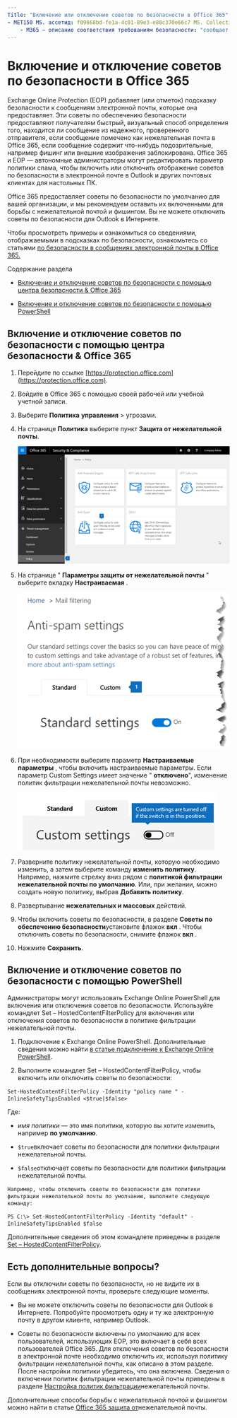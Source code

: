 ```yaml
---
Title: "Включение или отключение советов по безопасности в Office 365" MS. author: кровлэй author: кккросс Manager: лаурави MS. Date: 12/05/2018 МС. аудитория: MS. Topic: статья MS. Service: O365 — администрирование локализатион_приорити: обычный поиск. аппверид: 
- MET150 MS. ассетид: f09668bd-fe1a-4c01-89e3-e88c370e66c7 MS. Collection:
    - M365 — описание соответствия требованиям безопасности: "сообщает администраторам Office 365 и EOP о том, как включать и отключать советы по безопасности в сообщениях электронной почты."
---
```


# <a name="enable-or-disable-safety-tips-in-office-365"></a>Включение и отключение советов по безопасности в Office 365

Exchange Online Protection (EOP) добавляет (или отметок) подсказку безопасности к сообщениям электронной почты, которые она предоставляет. Эти советы по обеспечению безопасности предоставляют получателям быстрый, визуальный способ определения того, находится ли сообщение из надежного, проверенного отправителя, если сообщение помечено как нежелательная почта в Office 365, если сообщение содержит что-нибудь подозрительные, например фишинг или внешние изображения заблокирована. Office 365 и EOP — автономные администраторы могут редактировать параметр политики спама, чтобы включить или отключить отображение советов по безопасности в электронной почте в Outlook и других почтовых клиентах для настольных ПК. 
  
Office 365 предоставляет советы по безопасности по умолчанию для вашей организации, и мы рекомендуем оставить их включенными для борьбы с нежелательной почтой и фишингом. Вы не можете отключить советы по безопасности для Outlook в Интернете.
  
Чтобы просмотреть примеры и ознакомиться со сведениями, отображаемыми в подсказках по безопасности, ознакомьтесь со статьями [по безопасности в сообщениях электронной почты в Office 365.](safety-tips-in-office-365.md)
  
Содержание раздела
  
- [Включение и отключение советов по безопасности с помощью центра безопасности &amp; Office 365](enable-or-disable-safety-tips.md#SandCCsafetytip)
    
- [Включение и отключение советов по безопасности с помощью PowerShell](enable-or-disable-safety-tips.md#pshellsafetytip)
    
## <a name="to-enable-or-disable-safety-tips-by-using-the-office-365-security-amp-compliance-center"></a>Включение и отключение советов по безопасности с помощью центра безопасности &amp; Office 365
<a name="SandCCsafetytip"> </a>

1. Перейдите по ссылке [https://protection.office.com](https://protection.office.com).
    
2. Войдите в Office 365 с помощью своей рабочей или учебной учетной записи.
    
3. Выберите **Политика** **управления** \> угрозами. 
    
4. На странице **Политика** выберите пункт **Защита от нежелательной почты**.
    
    ![На этом снимке экрана показано, как получить страницу параметров защиты от нежелательной &amp; почты в центре безопасности и соответствия требованиям.](media/b8eb2ee3-2eb1-4ea2-b138-f6d7fb2e23de.png)
  
5. На странице " **Параметры защиты от нежелательной почты** " выберите вкладку **Настраиваемая** . 
    
    ![На этом снимке экрана показано расположение настраиваемой вкладки на странице параметров защиты от нежелательной почты &amp; в центре безопасности и соответствия требованиям.](media/1d688d23-e6f3-4de5-84a7-e8ce31786193.png)
  
6. При необходимости выберите параметр **Настраиваемые параметры** , чтобы включить настраиваемые параметры. Если параметр Custom Settings имеет значение " **отключено**", изменение политик фильтрации нежелательной почты невозможно.
    
    ![На этом снимке экрана показаны пользовательские параметры политики фильтрации нежелательной почты.](media/94f900ad-b556-4a31-a3ac-acfcd72e71b8.png)
  
7. Разверните политику нежелательной почты, которую необходимо изменить, а затем выберите команду **изменить политику**. Например, нажмите стрелку вниз рядом с **политикой фильтрации нежелательной почты по умолчанию**. Или, при желании, можно создать новую политику, выбрав **Добавить политику**.
    
8. Развертывание **нежелательных и массовых** действий. 
    
9. Чтобы включить советы по безопасности, в разделе **Советы по обеспечению безопасности**установите флажок **вкл** . Чтобы отключить советы по безопасности, снимите флажок **вкл** . 
    
10. Нажмите **Сохранить**.
    
## <a name="to-enable-or-disable-safety-tips-by-using-powershell"></a>Включение и отключение советов по безопасности с помощью PowerShell
<a name="pshellsafetytip"> </a>

Администраторы могут использовать Exchange Online PowerShell для включения или отключения советов по безопасности. Используйте командлет Set – HostedContentFilterPolicy для включения или отключения советов по безопасности в политике фильтрации нежелательной почты.
  
1. Подключение к Exchange Online PowerShell. Дополнительные сведения можно найти [в статье подключение к Exchange Online PowerShell](http://go.microsoft.com/fwlink/p/?LinkId=396554).
    
2. Выполните командлет Set – HostedContentFilterPolicy, чтобы включить или отключить советы по безопасности:
    
  ```
  Set-HostedContentFilterPolicy -Identity "policy name " -InlineSafetyTipsEnabled <$true|$false>
  ```

Где:
    
  -  *имя политики* — это имя политики, которую вы хотите изменить, например **по умолчанию**.
    
  -  `$true`включает советы по безопасности для политики фильтрации нежелательной почты. 
    
  -  `$false`отключает советы по безопасности для политики фильтрации нежелательной почты. 
    
    Например, чтобы отключить советы по безопасности для политики фильтрации нежелательной почты по умолчанию, выполните следующую команду:
    
  ```
  PS C:\> Set-HostedContentFilterPolicy -Identity "default" -InlineSafetyTipsEnabled $false
  ```

Дополнительные сведения об этом командлете приведены в разделе [Set – HostedContentFilterPolicy](https://technet.microsoft.com/library/jj200781.aspx).
    
## <a name="still-need-help"></a>Есть дополнительные вопросы?
<a name="pshellsafetytip"> </a>

Если вы отключили советы по безопасности, но не видите их в сообщениях электронной почты, проверьте следующие моменты.
  
- Вы не можете отключить советы по безопасности для Outlook в Интернете. Попробуйте просмотреть одну и ту же электронную почту в другом клиенте, например Outlook.
    
- Советы по безопасности включены по умолчанию для всех пользователей, использующих EOP, это включает в себя всех пользователей Office 365. Для отключения советов по безопасности в электронной почте необходимо отключить их, используя политику фильтрации нежелательной почты, как описано в этом разделе. После настройки политики убедитесь, что она включена. Сведения о включении политик фильтрации нежелательной почты приведены в разделе [Настройка политик фильтрации](https://technet.microsoft.com/library/jj200684.aspx)нежелательной почты.
    
Дополнительные способы борьбы с нежелательной почтой и фишингом можно найти в статье [Office 365 защита от](anti-spam-protection.md)нежелательной почты.
  

